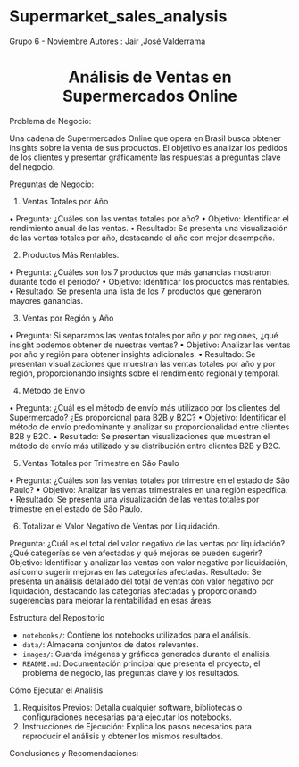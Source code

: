 # Supermarket_sales_analysis
Grupo 6 - Noviembre
Autores : Jair ,José Valderrama 

<h1 align="center"> Análisis de Ventas en Supermercados Online</h1>
Problema de Negocio:


Una cadena de Supermercados Online que opera en Brasil busca obtener insights sobre la venta de sus productos. 
El objetivo es analizar los pedidos de los clientes y presentar gráficamente las respuestas a preguntas clave del negocio.

Preguntas de Negocio:

1. Ventas Totales por Año
   
•	Pregunta: ¿Cuáles son las ventas totales por año?
•	Objetivo: Identificar el rendimiento anual de las ventas.
•	Resultado: Se presenta una visualización de las ventas totales por año, destacando el año con mejor desempeño.

2. Productos Más Rentables.
   
•	Pregunta: ¿Cuáles son los 7 productos que más ganancias mostraron durante todo el período?
•	Objetivo: Identificar los productos más rentables.
•	Resultado: Se presenta una lista de los 7 productos que generaron mayores ganancias.

3. Ventas por Región y Año

•	Pregunta: Si separamos las ventas totales por año y por regiones, ¿qué insight podemos obtener de nuestras ventas?
•	Objetivo: Analizar las ventas por año y región para obtener insights adicionales.
•	Resultado: Se presentan visualizaciones que muestran las ventas totales por año y por región, proporcionando insights sobre el rendimiento regional y temporal.

4. Método de Envío

•	Pregunta: ¿Cuál es el método de envío más utilizado por los clientes del Supermercado? ¿Es proporcional para B2B y B2C?
•	Objetivo: Identificar el método de envío predominante y analizar su proporcionalidad entre clientes B2B y B2C.
•	Resultado: Se presentan visualizaciones que muestran el método de envío más utilizado y su distribución entre clientes B2B y B2C.


5. Ventas Totales por Trimestre en São Paulo
   
•	Pregunta: ¿Cuáles son las ventas totales por trimestre en el estado de São Paulo?
•	Objetivo: Analizar las ventas trimestrales en una región específica.
•	Resultado: Se presenta una visualización de las ventas totales por trimestre en el estado de São Paulo.

6. Totalizar el Valor Negativo de Ventas por Liquidación.
   
Pregunta: ¿Cuál es el total del valor negativo de las ventas por liquidación? ¿Qué categorías se ven afectadas y qué mejoras se pueden sugerir?
Objetivo: Identificar y analizar las ventas con valor negativo por liquidación, así como sugerir mejoras en las categorías afectadas.
Resultado: Se presenta un análisis detallado del total de ventas con valor negativo por liquidación, destacando las categorías afectadas y proporcionando sugerencias para mejorar la rentabilidad en esas áreas.

Estructura del Repositorio

- `notebooks/`: Contiene los notebooks utilizados para el análisis.
- `data/`: Almacena conjuntos de datos relevantes.
- `images/`: Guarda imágenes y gráficos generados durante el análisis.
- `README.md`: Documentación principal que presenta el proyecto, el problema de negocio, las preguntas clave y los resultados.

Cómo Ejecutar el Análisis

1. Requisitos Previos: Detalla cualquier software, bibliotecas o configuraciones necesarias para ejecutar los notebooks.
2. Instrucciones de Ejecución: Explica los pasos necesarios para reproducir el análisis y obtener los mismos resultados.

Conclusiones y Recomendaciones:
